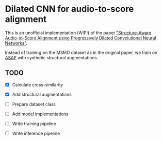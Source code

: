 # Dilated CNN for audio-to-score alignment

This is an unofficial implementation (WIP!) of the paper ["Structure-Aware Audio-to-Score Alignment using Progressively Dilated Convolutional Neural Networks"](https://arxiv.org/abs/2102.00382).

Instead of training on the MSMD dataset as in the original paper, we train on [ASAP](https://github.com/fosfrancesco/asap-dataset) with synthetic structural augmentations.

## TODO

 - [x] Calculate cross-similarity
 - [x] Add structural augmentations
 - [ ] Prepare dataset class
 - [ ] Add model implementations
 - [ ] Write training pipeline
 - [ ] Write inference pipeline
 